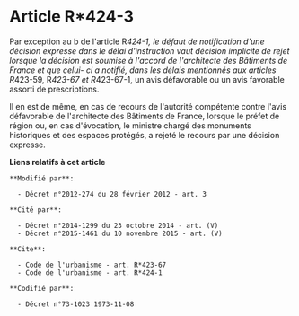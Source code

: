 # Article R*424-3

Par exception au b de l'article R*424-1, le défaut de notification d'une décision expresse dans le délai d'instruction vaut
décision implicite de rejet lorsque la décision est soumise à l'accord de l'architecte des Bâtiments de France et que celui-
ci a notifié, dans les délais mentionnés aux articles R*423-59, R*423-67 et R*423-67-1, un avis défavorable ou un avis
favorable assorti de prescriptions. 

Il en est de même, en cas de recours de l'autorité compétente contre l'avis défavorable de l'architecte des Bâtiments de
France, lorsque le préfet de région ou, en cas d'évocation, le ministre chargé des monuments historiques et des espaces
protégés, a rejeté le recours par une décision expresse.

**Liens relatifs à cet article**

	**Modifié par**:

	  - Décret n°2012-274 du 28 février 2012 - art. 3

	**Cité par**:

	  - Décret n°2014-1299 du 23 octobre 2014 - art. (V)
	  - Décret n°2015-1461 du 10 novembre 2015 - art. (V)

	**Cite**:

	  - Code de l'urbanisme - art. R*423-67
	  - Code de l'urbanisme - art. R*424-1

	**Codifié par**:

	  - Décret n°73-1023 1973-11-08

